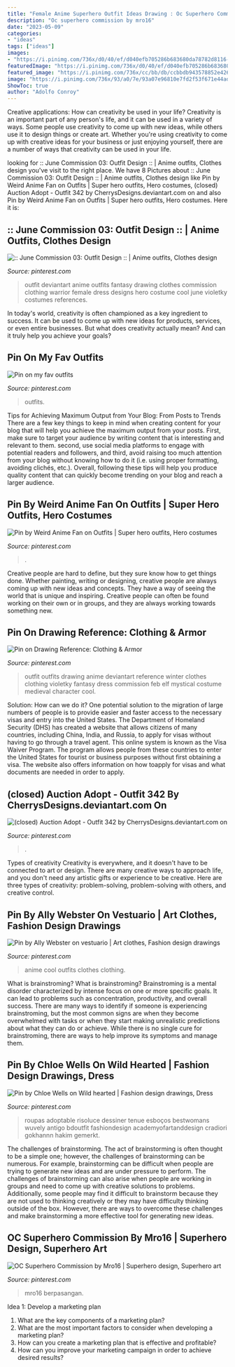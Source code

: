 ```yaml
---
title: "Female Anime Superhero Outfit Ideas Drawing : Oc Superhero Commission By Mro16"
description: "Oc superhero commission by mro16"
date: "2023-05-09"
categories:
- "ideas"
tags: ["ideas"]
images:
- "https://i.pinimg.com/736x/d0/40/ef/d040efb705286b683680da78782d8116--drawing-reference.jpg"
featuredImage: "https://i.pinimg.com/736x/d0/40/ef/d040efb705286b683680da78782d8116--drawing-reference.jpg"
featured_image: "https://i.pinimg.com/736x/cc/bb/db/ccbbdb943578852e426a1222fb7885c8--outfit-references-outfit-design-drawing.jpg"
image: "https://i.pinimg.com/736x/93/a0/7e/93a07e96810e7fd2f53f671e44add175--anime-outfits-cool-outfits.jpg"
ShowToc: true
author: "Adolfo Conroy"
---
```



Creative applications: How can creativity be used in your life?
Creativity is an important part of any person's life, and it can be used in a variety of ways. Some people use creativity to come up with new ideas, while others use it to design things or create art. Whether you're using creativity to come up with creative ideas for your business or just enjoying yourself, there are a number of ways that creativity can be used in your life.

	

		
looking for :: June Commission 03: Outfit Design :: | Anime outfits, Clothes design you've visit to the right place. We have 8 Pictures about :: June Commission 03: Outfit Design :: | Anime outfits, Clothes design like Pin by Weird Anime Fan on Outfits | Super hero outfits, Hero costumes, (closed) Auction Adopt - Outfit 342 by CherrysDesigns.deviantart.com on and also Pin by Weird Anime Fan on Outfits | Super hero outfits, Hero costumes. Here it is:
		
    
## :: June Commission 03: Outfit Design :: | Anime Outfits, Clothes Design

<img loading=lazy src="https://i.pinimg.com/736x/cc/bb/db/ccbbdb943578852e426a1222fb7885c8--outfit-references-outfit-design-drawing.jpg" onerror="this.onerror=null;this.src='https://tse2.mm.bing.net/th?id=OIP.vomCNDC7oBH_jSmICz9BrQAAAA&amp;pid=15.1';" alt=":: June Commission 03: Outfit Design :: | Anime outfits, Clothes design">

_Source: pinterest.com_

>outfit deviantart anime outfits fantasy drawing clothes commission clothing warrior female dress designs hero costume cool june violetky costumes references. 

	

In today's world, creativity is often championed as a key ingredient to success. It can be used to come up with new ideas for products, services, or even entire businesses. But what does creativity actually mean? And can it truly help you achieve your goals?

    
## Pin On My Fav Outfits

<img loading=lazy src="https://i.pinimg.com/736x/57/60/a6/5760a6717dca8f058468e8bb2d8008ee.jpg" onerror="this.onerror=null;this.src='https://tse2.mm.bing.net/th?id=OIP.L_8hBqCSNCARL-6UpGuvaAHaN7&amp;pid=15.1';" alt="Pin on my fav outfits">

_Source: pinterest.com_

>outfits. 

	

Tips for Achieving Maximum Output from Your Blog: From Posts to Trends
There are a few key things to keep in mind when creating content for your blog that will help you achieve the maximum output from your posts. First, make sure to target your audience by writing content that is interesting and relevant to them. second, use social media platforms to engage with potential readers and followers, and third, avoid raising too much attention from your blog without knowing how to do it (i.e. using proper formatting, avoiding clichés, etc.). Overall, following these tips will help you produce quality content that can quickly become trending on your blog and reach a larger audience.

    
## Pin By Weird Anime Fan On Outfits | Super Hero Outfits, Hero Costumes

<img loading=lazy src="https://i.pinimg.com/736x/64/de/bb/64debb906151016a805508dffd119c85.jpg" onerror="this.onerror=null;this.src='https://tse2.mm.bing.net/th?id=OIP.OPuSDK_c9NLzzgVpcIFTFgHaKu&amp;pid=15.1';" alt="Pin by Weird Anime Fan on Outfits | Super hero outfits, Hero costumes">

_Source: pinterest.com_

>. 

	

Creative people are hard to define, but they sure know how to get things done. Whether painting, writing or designing, creative people are always coming up with new ideas and concepts. They have a way of seeing the world that is unique and inspiring. Creative people can often be found working on their own or in groups, and they are always working towards something new.

    
## Pin On Drawing Reference: Clothing &amp; Armor

<img loading=lazy src="https://i.pinimg.com/736x/d0/40/ef/d040efb705286b683680da78782d8116--drawing-reference.jpg" onerror="this.onerror=null;this.src='https://tse4.mm.bing.net/th?id=OIP.6TZ9BPs28aynzy3J3m7-XQHaKe&amp;pid=15.1';" alt="Pin on Drawing Reference: Clothing &amp; Armor">

_Source: pinterest.com_

>outfit outfits drawing anime deviantart reference winter clothes clothing violetky fantasy dress commission feb elf mystical costume medieval character cool. 

	

Solution: How can we do it?
One potential solution to the migration of large numbers of people is to provide easier and faster access to the necessary visas and entry into the United States. The Department of Homeland Security (DHS) has created a website that allows citizens of many countries, including China, India, and Russia, to apply for visas without having to go through a travel agent. This online system is known as the Visa Waiver Program. The program allows people from these countries to enter the United States for tourist or business purposes without first obtaining a visa. The website also offers information on how toapply for visas and what documents are needed in order to apply.

    
## (closed) Auction Adopt - Outfit 342 By CherrysDesigns.deviantart.com On

<img loading=lazy src="https://i.pinimg.com/736x/01/8a/ac/018aac81563ba3c16a05fbad661b22be--drawn-outfits-deviantart-adoptable-outfit-male.jpg" onerror="this.onerror=null;this.src='https://tse2.mm.bing.net/th?id=OIP.UWNmxsTRikcCyTZ4zhWEJQHaNL&amp;pid=15.1';" alt="(closed) Auction Adopt - Outfit 342 by CherrysDesigns.deviantart.com on">

_Source: pinterest.com_

>. 

	

Types of creativity
Creativity is everywhere, and it doesn't have to be connected to art or design. There are many creative ways to approach life, and you don't need any artistic gifts or experience to be creative. Here are three types of creativity: problem-solving, problem-solving with others, and creative control.

    
## Pin By Ally Webster On Vestuario | Art Clothes, Fashion Design Drawings

<img loading=lazy src="https://i.pinimg.com/736x/93/a0/7e/93a07e96810e7fd2f53f671e44add175--anime-outfits-cool-outfits.jpg" onerror="this.onerror=null;this.src='https://tse3.mm.bing.net/th?id=OIP.PJ560HK4ay7klwCW5d6z2wAAAA&amp;pid=15.1';" alt="Pin by Ally Webster on vestuario | Art clothes, Fashion design drawings">

_Source: pinterest.com_

>anime cool outfits clothes clothing. 

	

What is brainstroming?
What is brainstroming? Brainstroming is a mental disorder characterized by intense focus on one or more specific goals. It can lead to problems such as concentration, productivity, and overall success. There are many ways to identify if someone is experiencing brainstroming, but the most common signs are when they become overwhelmed with tasks or when they start making unrealistic predictions about what they can do or achieve. While there is no single cure for brainstroming, there are ways to help improve its symptoms and manage them.

    
## Pin By Chloe Wells On Wild Hearted | Fashion Design Drawings, Dress

<img loading=lazy src="https://i.pinimg.com/736x/3e/98/30/3e9830eabf2deabe9768a22062144319.jpg" onerror="this.onerror=null;this.src='https://tse1.mm.bing.net/th?id=OIP.RFjDLXQX479BWlzgGR1R5gAAAA&amp;pid=15.1';" alt="Pin by Chloe Wells on Wild hearted | Fashion design drawings, Dress">

_Source: pinterest.com_

>roupas adoptable risoluce dessiner tenue esboços bestwomans wuvely antigo bdoutfit fashiondesign academyofartanddesign cradiori gokhannn hakim gemerkt. 

	

The challenges of brainstorming.
The act of brainstorming is often thought to be a simple one; however, the challenges of brainstorming can be numerous. For example, brainstorming can be difficult when people are trying to generate new ideas and are under pressure to perform. The challenges of brainstorming can also arise when people are working in groups and need to come up with creative solutions to problems. Additionally, some people may find it difficult to brainstorm because they are not used to thinking creatively or they may have difficulty thinking outside of the box. However, there are ways to overcome these challenges and make brainstorming a more effective tool for generating new ideas.

    
## OC Superhero Commission By Mro16 | Superhero Design, Superhero Art

<img loading=lazy src="https://i.pinimg.com/736x/4e/01/3c/4e013cfc8b73fee2cb22dd4c3220188e.jpg" onerror="this.onerror=null;this.src='https://tse2.mm.bing.net/th?id=OIP.LWr3DwN2xqJURCbhibj7MgHaLH&amp;pid=15.1';" alt="OC Superhero Commission by Mro16 | Superhero design, Superhero art">

_Source: pinterest.com_

>mro16 berpasangan. 

	

Idea 1: Develop a marketing plan
1. What are the key components of a marketing plan? 
2. What are the most important factors to consider when developing a marketing plan? 
3. How can you create a marketing plan that is effective and profitable? 
4. How can you improve your marketing campaign in order to achieve desired results?

